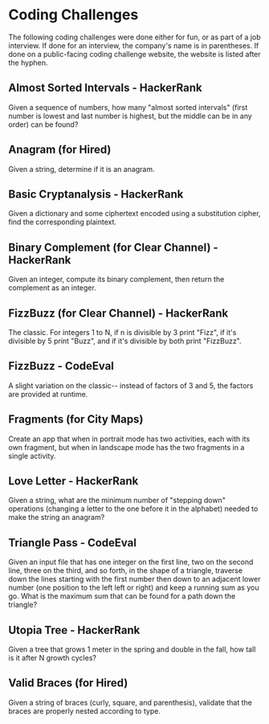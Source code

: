Coding Challenges
=================
The following coding challenges were done either for fun, or as part of a job interview.  If done for an interview,
the company's name is in parentheses.  If done on a public-facing coding challenge website, the website is listed after
the hyphen.

Almost Sorted Intervals - HackerRank
------------------------------------
Given a sequence of numbers, how many "almost sorted intervals" (first number is lowest and last number is highest, but
the middle can be in any order) can be found?

Anagram (for Hired)
-------------------
Given a string, determine if it is an anagram.

Basic Cryptanalysis - HackerRank
--------------------------------
Given a dictionary and some ciphertext encoded using a substitution cipher, find the corresponding plaintext.

Binary Complement (for Clear Channel) - HackerRank
----------------------------------------------
Given an integer, compute its binary complement, then return the complement as an integer.

FizzBuzz (for Clear Channel) - HackerRank
-------------------------------------
The classic.  For integers 1 to N, if n is divisible by 3 print "Fizz", if it's divisible by 5 print "Buzz", and if it's
divisible by both print "FizzBuzz".

FizzBuzz - CodeEval
-------------------
A slight variation on the classic-- instead of factors of 3 and 5, the factors are provided at runtime.

Fragments (for City Maps)
-------------------------
Create an app that when in portrait mode has two activities, each with its own fragment, but when in landscape mode
has the two fragments in a single activity.

Love Letter - HackerRank
------------------------
Given a string, what are the minimum number of "stepping down" operations (changing a letter to the one before it in
the alphabet) needed to make the string an anagram?

Triangle Pass - CodeEval
------------------------
Given an input file that has one integer on the first line, two on the second line, three on the third, and so
forth, in the shape of a triangle, traverse down the lines starting with the first number then down to an adjacent lower
number (one position to the left left or right) and keep a running sum as you go.  What is the maximum sum that can be
found for a path down the triangle?

Utopia Tree - HackerRank
-----------------------
Given a tree that grows 1 meter in the spring and double in the fall, how tall is it after N growth cycles?

Valid Braces (for Hired)
------------------------
Given a string of braces (curly, square, and parenthesis), validate that the braces are properly nested according to type.